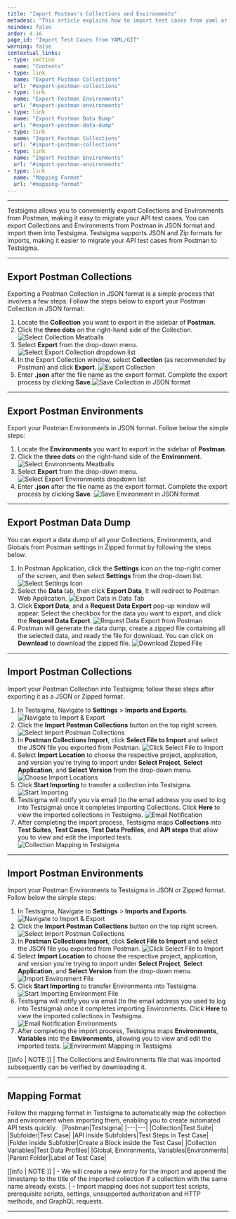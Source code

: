 ```yaml
---
title: "Import Postman's Collections and Environments"
metadesc: "This article explains how to import test cases from yaml or git"
noindex: false
order: 4.16
page_id: "Import Test Cases from YAML/GIT"
warning: false
contextual_links:
- type: section
  name: "Contents"
- type: link
  name: "Export Postman Collections"
  url: "#export-postman-collections"
- type: link
  name: "Export Postman Environments"
  url: "#export-postman-environments"
- type: link
  name: "Export Postman Data Dump"
  url: "#export-postman-data-dump"
- type: link
  name: "Import Postman Collections"
  url: "#import-postman-collections"
- type: link
  name: "Import Postman Environments"
  url: "#import-postman-environments"
- type: link
  name: "Mapping Format"
  url: "#mapping-format"        
---
```


---

Testsigma allows you to conveniently export Collections and Environments from Postman, making it easy to migrate your API test cases. You can export Collections and Environments from Postman in JSON format and import them into Testsigma. Testsigma supports JSON and Zip formats for imports, making it easier to migrate your API test cases from Postman to Testsigma.

---

## **Export Postman Collections**

Exporting a Postman Collection in JSON format is a simple process that involves a few steps. Follow the steps below to export your Postman Collection in JSON format:

1. Locate the **Collection** you want to export in the sidebar of **Postman**.
2. Click the **three dots** on the right-hand side of the Collection. ![Select Collection Meatballs](https://s3.amazonaws.com/static-docs.testsigma.com/new_images/projects/overview/meatballs_postman.png)
3. Select **Export** from the drop-down menu. ![Select Export Collection dropdown list](https://s3.amazonaws.com/static-docs.testsigma.com/new_images/projects/overview/export_postman.png)
4. In the Export Collection window, select **Collection** (as recommended by Postman) and click **Export**. ![Export Collection](https://s3.amazonaws.com/static-docs.testsigma.com/new_images/projects/overview/exportcollection_postman.png)
5. Enter **.json** after the file name as the export format. Complete the export process by clicking **Save**.![Save Collection in JSON format](https://s3.amazonaws.com/static-docs.testsigma.com/new_images/projects/overview/save_postman.png)

---

## **Export Postman Environments**

Export your Postman Environments in JSON format. Follow below the simple steps:

1. Locate the **Environments** you want to export in the sidebar of **Postman**.
2. Click the **three dots** on the right-hand side of the **Environment**. ![Select Environments Meatballs](https://s3.amazonaws.com/static-docs.testsigma.com/new_images/projects/overview/meatballsexport_pm.png)
3. Select **Export** from the drop-down menu. ![Select Export Environments dropdown list](https://s3.amazonaws.com/static-docs.testsigma.com/new_images/projects/overview/exportenvi_postman.png)
4. Enter **.json** after the file name as the export format. Complete the export process by clicking **Save**. ![Save Environment in JSON format](https://s3.amazonaws.com/static-docs.testsigma.com/new_images/projects/overview/saveenvi_postman.png)

---

## **Export Postman Data Dump**

You can export a data dump of all your Collections, Environments, and Globals from Postman settings in Zipped format by following the steps below. 

1. In Postman Application, click the **Settings** icon on the top-right corner of the screen, and then select **Settings** from the drop-down list. ![Select Settings Icon](https://s3.amazonaws.com/static-docs.testsigma.com/new_images/projects/overview/settings_postman.png)
2. Select the **Data** tab, then click **Export Data**, It will redirect to Postman Web Application. ![Export Data in Data Tab](https://s3.amazonaws.com/static-docs.testsigma.com/new_images/projects/overview/export_data_pm.png)
3. Click **Export Data**, and a **Request Data Export** pop-up window will appear. Select the checkbox for the data you want to export, and click the **Request Data Export**. ![Request Data Export from Postman](https://s3.amazonaws.com/static-docs.testsigma.com/new_images/projects/overview/reqdataexport_pm.png)
4. Postman will generate the data dump, create a zipped file containing all the selected data, and ready the file for download. You can click on **Download** to download the zipped file. ![Download Zipped File](https://s3.amazonaws.com/static-docs.testsigma.com/new_images/projects/overview/download_datadump_pm.png)

---

## **Import Postman Collections**

Import your Postman Collection into Testsigma; follow these steps after exporting it as a JSON or Zipped format.

1. In Testsigma, Navigate to **Settings** > **Imports and Exports**. ![Navigate to Import & Export](https://s3.amazonaws.com/static-docs.testsigma.com/new_images/projects/overview/ie_ts.png)
2. Click the **Import Postman Collections** button on the top right screen. ![Select Import Postman Collections](https://s3.amazonaws.com/static-docs.testsigma.com/new_images/projects/overview/import_pm_ts.png)
3. In **Postman Collections Import**, click **Select File to Import** and select the JSON file you exported from Postman. ![Click Select File to Import](https://s3.amazonaws.com/static-docs.testsigma.com/new_images/projects/overview/selectfile_import_ts.png)
4. Select **Import Location** to choose the respective project, application, and version you're trying to import under **Select Project**, **Select Application**, and **Select Version** from the drop-down menu. ![Choose Import Locations](https://s3.amazonaws.com/static-docs.testsigma.com/new_images/projects/overview/importlocation_ts.png)
5. Click **Start Importing** to transfer a collection into Testsigma. ![Start Importing](https://s3.amazonaws.com/static-docs.testsigma.com/new_images/projects/overview/startimporting_im_ts.png)
6. Testsigma will notify you via email (to the email address you used to log into Testsigma) once it completes importing Collections. Click **Here** to view the imported collections in Testsigma. ![Email Notification](https://s3.amazonaws.com/static-docs.testsigma.com/new_images/projects/overview/notify_import_ts.png)
7. After completing the import process, Testsigma maps **Collections** into **Test Suites**, **Test Cases**, **Test Data Profiles**, and **API steps** that allow you to view and edit the imported tests. ![Collection Mapping in Testsigma](https://s3.amazonaws.com/static-docs.testsigma.com/new_images/projects/overview/collectionsmapped_ts.gif)

---

## **Import Postman Environments**

Import your Postman Environments to Testsigma in JSON or Zipped format. Follow below the simple steps:

1. In Testsigma, Navigate to **Settings** > **Imports and Exports**. ![Navigate to Import & Export](https://s3.amazonaws.com/static-docs.testsigma.com/new_images/projects/overview/ie_ts.png)
2. Click the **Import Postman Collections** button on the top right screen. ![Select Import Postman Collections](https://s3.amazonaws.com/static-docs.testsigma.com/new_images/projects/overview/import_pm_ts.png)
3. In **Postman Collections Import**, click **Select File to Import** and select the JSON file you exported from Postman. ![Click Select File to Import](https://s3.amazonaws.com/static-docs.testsigma.com/new_images/projects/overview/selectfile_import_ts.png)
4. Select **Import Location** to choose the respective project, application, and version you're trying to import under **Select Project**, **Select Application**, and **Select Version** from the drop-down menu. ![Import Environment File](https://s3.amazonaws.com/static-docs.testsigma.com/new_images/projects/overview/importlocation_envi_ts.png)
5. Click **Start Importing** to transfer Environments into Testsigma. ![Start Importing Environment File](https://s3.amazonaws.com/static-docs.testsigma.com/new_images/projects/overview/startimporting_envi_im_ts.png)
6. Testsigma will notify you via email (to the email address you used to log into Testsigma) once it completes importing Environments. Click **Here** to view the imported collections in Testsigma. ![Email Notification Environments](https://s3.amazonaws.com/static-docs.testsigma.com/new_images/projects/overview/notify_envi_import_ts.png)
7. After completing the import process, Testsigma maps **Environments**, **Variables** into the **Environments**, allowing you to view and edit the imported tests. ![Environment Mapping in Testsigma](https://s3.amazonaws.com/static-docs.testsigma.com/new_images/projects/overview/collectionsmapped_envi_ts.png)

[[info | NOTE:]]
| The Collections and Environments file that was imported subsequently can be verified by downloading it.

---

## **Mapping Format**

Follow the mapping format in Testsigma to automatically map the collection and environment when importing them, enabling you to create automated API tests quickly.
 
|Postman|Testsigma|
|---|---|
|Collection|Test Suite|
|Subfolder|Test Case|
|API inside Subfolders|Test Steps in Test Case|
|Folder inside Subfolder|Create a Block inside the Test Case|
|Collection Variables|Test Data Profiles|
|Global, Environments, Variables|Environments|
|Parent Folder|Label of Test Case|

[[info | NOTE:]]
| - We will create a new entry for the import and append the timestamp to the title of the imported collection if a collection with the same name already exists.
| - Import mapping does not support test scripts, prerequisite scripts, settings, unsupported authorization and HTTP methods, and GraphQL requests.

---
